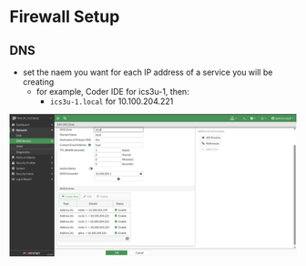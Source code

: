 # Firewall Setup

## DNS

- set the naem you want for each IP address of a service you will be creating
  - for example, Coder IDE for ics3u-1, then:
    - `ics3u-1.local` for 10.100.204.221

![alt DNS settings](./DNS.png)